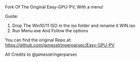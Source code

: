 Fork Of The Original Easy-GPU-PV, With a menu!

Guide:

1. Drop The Win10/11 ISO in the iso folder and rename it WIN.iso
2. Run Menu.exe And Follow the options

You can find the original Repo at: https://github.com/jamesstringerparsec/Easy-GPU-PV

All Credits to @jamesstringerparsec
